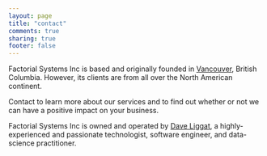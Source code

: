 ```yaml
---
layout: page
title: "contact"
comments: true
sharing: true
footer: false
---
```

Factorial Systems Inc is based and originally founded in [Vancouver](http://vancouver.ca/), British Columbia. However, its clients are from all over the North American continent.

Contact <span id="obfuscate-email"></span> to learn more about our services and to find out whether or not we can have a positive impact on your business.

Factorial Systems Inc is owned and operated by [Dave Liggat](http://liggat.org), a highly-experienced and passionate technologist, software engineer, and data-science practitioner.
